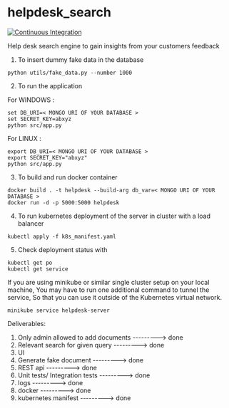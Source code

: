 # helpdesk_search

[![Continuous Integration](https://github.com/enjis/helpdesk_search/actions/workflows/ci.yml/badge.svg?event=check_run)](https://github.com/enjis/helpdesk_search/actions/workflows/ci.yml)

Help desk search engine to gain insights from your customers feedback

1. To insert dummy fake data in the database

```
python utils/fake_data.py --number 1000
```

2. To run the application

For WINDOWS :

```
set DB_URI=< MONGO URI OF YOUR DATABASE >
set SECRET_KEY=abxyz
python src/app.py
```

For LINUX :

```
export DB_URI=< MONGO URI OF YOUR DATABASE >
export SECRET_KEY="abxyz"
python src/app.py
```

3. To build and run docker container

```
docker build . -t helpdesk --build-arg db_var=< MONGO URI OF YOUR DATABASE >
docker run -d -p 5000:5000 helpdesk
```

4. To run kubernetes deployment of the server in cluster with a load balancer

```
kubectl apply -f k8s_manifest.yaml
```

5. Check deployment status with

```
kubectl get po
kubectl get service
```

If you are using minikube or similar single cluster setup on your local machine,
You may have to run one additional command to tunnel the service,
So that you can use it outside of the Kubernetes virtual network.

```
minikube service helpdesk-server
```

Deliverables:

1. Only admin allowed to add documents ---------> done
2. Relevant search for given query ---------> done
3. UI
4. Generate fake document ---------> done
5. REST api ---------> done
6. Unit tests/ Integration tests ---------> done
7. logs ---------> done
8. docker ---------> done
9. kubernetes manifest ---------> done

